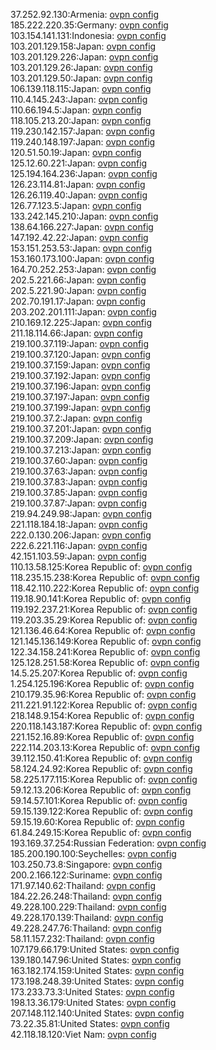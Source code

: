 37.252.92.130:Armenia: [ovpn config](vpn/37_252_92_130.ovpn)  
185.222.220.35:Germany: [ovpn config](vpn/185_222_220_35.ovpn)  
103.154.141.131:Indonesia: [ovpn config](vpn/103_154_141_131.ovpn)  
103.201.129.158:Japan: [ovpn config](vpn/103_201_129_158.ovpn)  
103.201.129.226:Japan: [ovpn config](vpn/103_201_129_226.ovpn)  
103.201.129.26:Japan: [ovpn config](vpn/103_201_129_26.ovpn)  
103.201.129.50:Japan: [ovpn config](vpn/103_201_129_50.ovpn)  
106.139.118.115:Japan: [ovpn config](vpn/106_139_118_115.ovpn)  
110.4.145.243:Japan: [ovpn config](vpn/110_4_145_243.ovpn)  
110.66.194.5:Japan: [ovpn config](vpn/110_66_194_5.ovpn)  
118.105.213.20:Japan: [ovpn config](vpn/118_105_213_20.ovpn)  
119.230.142.157:Japan: [ovpn config](vpn/119_230_142_157.ovpn)  
119.240.148.197:Japan: [ovpn config](vpn/119_240_148_197.ovpn)  
120.51.50.19:Japan: [ovpn config](vpn/120_51_50_19.ovpn)  
125.12.60.221:Japan: [ovpn config](vpn/125_12_60_221.ovpn)  
125.194.164.236:Japan: [ovpn config](vpn/125_194_164_236.ovpn)  
126.23.114.81:Japan: [ovpn config](vpn/126_23_114_81.ovpn)  
126.26.119.40:Japan: [ovpn config](vpn/126_26_119_40.ovpn)  
126.77.123.5:Japan: [ovpn config](vpn/126_77_123_5.ovpn)  
133.242.145.210:Japan: [ovpn config](vpn/133_242_145_210.ovpn)  
138.64.166.227:Japan: [ovpn config](vpn/138_64_166_227.ovpn)  
147.192.42.22:Japan: [ovpn config](vpn/147_192_42_22.ovpn)  
153.151.253.53:Japan: [ovpn config](vpn/153_151_253_53.ovpn)  
153.160.173.100:Japan: [ovpn config](vpn/153_160_173_100.ovpn)  
164.70.252.253:Japan: [ovpn config](vpn/164_70_252_253.ovpn)  
202.5.221.66:Japan: [ovpn config](vpn/202_5_221_66.ovpn)  
202.5.221.90:Japan: [ovpn config](vpn/202_5_221_90.ovpn)  
202.70.191.17:Japan: [ovpn config](vpn/202_70_191_17.ovpn)  
203.202.201.111:Japan: [ovpn config](vpn/203_202_201_111.ovpn)  
210.169.12.225:Japan: [ovpn config](vpn/210_169_12_225.ovpn)  
211.18.114.66:Japan: [ovpn config](vpn/211_18_114_66.ovpn)  
219.100.37.119:Japan: [ovpn config](vpn/219_100_37_119.ovpn)  
219.100.37.120:Japan: [ovpn config](vpn/219_100_37_120.ovpn)  
219.100.37.159:Japan: [ovpn config](vpn/219_100_37_159.ovpn)  
219.100.37.192:Japan: [ovpn config](vpn/219_100_37_192.ovpn)  
219.100.37.196:Japan: [ovpn config](vpn/219_100_37_196.ovpn)  
219.100.37.197:Japan: [ovpn config](vpn/219_100_37_197.ovpn)  
219.100.37.199:Japan: [ovpn config](vpn/219_100_37_199.ovpn)  
219.100.37.2:Japan: [ovpn config](vpn/219_100_37_2.ovpn)  
219.100.37.201:Japan: [ovpn config](vpn/219_100_37_201.ovpn)  
219.100.37.209:Japan: [ovpn config](vpn/219_100_37_209.ovpn)  
219.100.37.213:Japan: [ovpn config](vpn/219_100_37_213.ovpn)  
219.100.37.60:Japan: [ovpn config](vpn/219_100_37_60.ovpn)  
219.100.37.63:Japan: [ovpn config](vpn/219_100_37_63.ovpn)  
219.100.37.83:Japan: [ovpn config](vpn/219_100_37_83.ovpn)  
219.100.37.85:Japan: [ovpn config](vpn/219_100_37_85.ovpn)  
219.100.37.87:Japan: [ovpn config](vpn/219_100_37_87.ovpn)  
219.94.249.98:Japan: [ovpn config](vpn/219_94_249_98.ovpn)  
221.118.184.18:Japan: [ovpn config](vpn/221_118_184_18.ovpn)  
222.0.130.206:Japan: [ovpn config](vpn/222_0_130_206.ovpn)  
222.6.221.116:Japan: [ovpn config](vpn/222_6_221_116.ovpn)  
42.151.103.59:Japan: [ovpn config](vpn/42_151_103_59.ovpn)  
110.13.58.125:Korea Republic of: [ovpn config](vpn/110_13_58_125.ovpn)  
118.235.15.238:Korea Republic of: [ovpn config](vpn/118_235_15_238.ovpn)  
118.42.110.222:Korea Republic of: [ovpn config](vpn/118_42_110_222.ovpn)  
119.18.90.141:Korea Republic of: [ovpn config](vpn/119_18_90_141.ovpn)  
119.192.237.21:Korea Republic of: [ovpn config](vpn/119_192_237_21.ovpn)  
119.203.35.29:Korea Republic of: [ovpn config](vpn/119_203_35_29.ovpn)  
121.136.46.64:Korea Republic of: [ovpn config](vpn/121_136_46_64.ovpn)  
121.145.136.149:Korea Republic of: [ovpn config](vpn/121_145_136_149.ovpn)  
122.34.158.241:Korea Republic of: [ovpn config](vpn/122_34_158_241.ovpn)  
125.128.251.58:Korea Republic of: [ovpn config](vpn/125_128_251_58.ovpn)  
14.5.25.207:Korea Republic of: [ovpn config](vpn/14_5_25_207.ovpn)  
1.254.125.196:Korea Republic of: [ovpn config](vpn/1_254_125_196.ovpn)  
210.179.35.96:Korea Republic of: [ovpn config](vpn/210_179_35_96.ovpn)  
211.221.91.122:Korea Republic of: [ovpn config](vpn/211_221_91_122.ovpn)  
218.148.9.154:Korea Republic of: [ovpn config](vpn/218_148_9_154.ovpn)  
220.118.143.187:Korea Republic of: [ovpn config](vpn/220_118_143_187.ovpn)  
221.152.16.89:Korea Republic of: [ovpn config](vpn/221_152_16_89.ovpn)  
222.114.203.13:Korea Republic of: [ovpn config](vpn/222_114_203_13.ovpn)  
39.112.150.41:Korea Republic of: [ovpn config](vpn/39_112_150_41.ovpn)  
58.124.24.92:Korea Republic of: [ovpn config](vpn/58_124_24_92.ovpn)  
58.225.177.115:Korea Republic of: [ovpn config](vpn/58_225_177_115.ovpn)  
59.12.13.206:Korea Republic of: [ovpn config](vpn/59_12_13_206.ovpn)  
59.14.57.101:Korea Republic of: [ovpn config](vpn/59_14_57_101.ovpn)  
59.15.139.122:Korea Republic of: [ovpn config](vpn/59_15_139_122.ovpn)  
59.15.19.60:Korea Republic of: [ovpn config](vpn/59_15_19_60.ovpn)  
61.84.249.15:Korea Republic of: [ovpn config](vpn/61_84_249_15.ovpn)  
193.169.37.254:Russian Federation: [ovpn config](vpn/193_169_37_254.ovpn)  
185.200.190.100:Seychelles: [ovpn config](vpn/185_200_190_100.ovpn)  
103.250.73.8:Singapore: [ovpn config](vpn/103_250_73_8.ovpn)  
200.2.166.122:Suriname: [ovpn config](vpn/200_2_166_122.ovpn)  
171.97.140.62:Thailand: [ovpn config](vpn/171_97_140_62.ovpn)  
184.22.26.248:Thailand: [ovpn config](vpn/184_22_26_248.ovpn)  
49.228.100.229:Thailand: [ovpn config](vpn/49_228_100_229.ovpn)  
49.228.170.139:Thailand: [ovpn config](vpn/49_228_170_139.ovpn)  
49.228.247.76:Thailand: [ovpn config](vpn/49_228_247_76.ovpn)  
58.11.157.232:Thailand: [ovpn config](vpn/58_11_157_232.ovpn)  
107.179.66.179:United States: [ovpn config](vpn/107_179_66_179.ovpn)  
139.180.147.96:United States: [ovpn config](vpn/139_180_147_96.ovpn)  
163.182.174.159:United States: [ovpn config](vpn/163_182_174_159.ovpn)  
173.198.248.39:United States: [ovpn config](vpn/173_198_248_39.ovpn)  
173.233.73.3:United States: [ovpn config](vpn/173_233_73_3.ovpn)  
198.13.36.179:United States: [ovpn config](vpn/198_13_36_179.ovpn)  
207.148.112.140:United States: [ovpn config](vpn/207_148_112_140.ovpn)  
73.22.35.81:United States: [ovpn config](vpn/73_22_35_81.ovpn)  
42.118.18.120:Viet Nam: [ovpn config](vpn/42_118_18_120.ovpn)  
